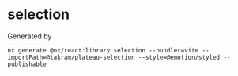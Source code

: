 # selection

Generated by

```
nx generate @nx/react:library selection --bundler=vite --importPath=@takram/plateau-selection --style=@emotion/styled --publishable
```
